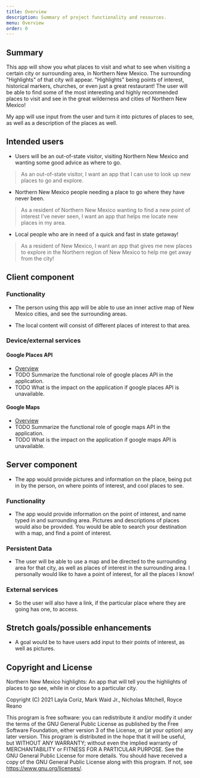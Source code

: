 ```yaml
---
title: Overview
description: Summary of project functionality and resources.
menu: Overview
order: 0
---
```


## Summary

This app will show you what places to visit and what to see when visiting a certain city or surrounding area, in Northern New Mexico.
The surrounding "Highlights" of that city will appear. "Highlights" being points of interest, historical markers, churches,
or even just a great restaurant! The user will be able to find some of the most interesting and highly recommended
places to visit and see in the great wilderness and cities of Northern New Mexico! 

My app will use input from the user and turn it into pictures of places to see, as well as a description of the places as well.


## Intended users

* Users will be an out-of-state visitor, visiting Northern New Mexico and wanting some good advice as where to go.
> As an out-of-state visitor, I want an app that I can use to look up new places to go and explore. 

* Northern New Mexico people needing a place to go where they have never been.
> As a resident of Northern New Mexico wanting to find a new point of interest I've never seen, I want an app that helps me locate new places in my area.

* Local people who are in need of a quick and fast in state getaway!
> As a resident of New Mexico, I want an app that gives me new places to explore in the Northern region of New Mexico to help me get away from the city! 




## Client component

### Functionality

* The person using this app will be able to use an inner active map of New Mexico cities, and see the surrounding areas. 

* The local content will consist of different places of interest to that area. 
    
### Device/external services

#### Google Places API

* [Overview](https://developers.google.com/maps/documentation/places/web-service/overview)
* TODO Summarize the functional role of google places API in the application.
* TODO What is the impact on the application if google places API is unavailable.

#### Google Maps

* [Overview](https://developers.google.com/maps/documentation/android-sdk/overview)
* TODO Summarize the functional role of google maps API in the application.
* TODO What is the impact on the application if google maps API is unavailable.

## Server component

* The app would provide pictures and information on the place, being put in by the person, on where points of interest, and cool places to see.


### Functionality

* The app would provide information on the point of interest, and name typed in and surrounding area. Pictures and descriptions of places would also be provided. 
You would be able to search your destination with a map, and find a point of interest.


### Persistent Data

* The user will be able to use a map and be directed to the surrounding area for that city, as well as places of interest in the surrounding area.
I personally would like to have a point of interest, for all the places I know! 

### External services

* So the user will also have a link, if the particular place where they are going has one, to access.
    
## Stretch goals/possible enhancements

* A goal would be to have users add input to their points of interest, as well as pictures.


## Copyright and License

Northern New Mexico highlights: An app that will tell you the highlights of places to go see,
while in or close to a particular city.

Copyright (C) 2021  Layla Coriz, Mark Waid Jr., Nicholas Mitchell, Royce Reano

This program is free software: you can redistribute it and/or modify
it under the terms of the GNU General Public License as published by
the Free Software Foundation, either version 3 of the License, or
(at your option) any later version.
This program is distributed in the hope that it will be useful,
but WITHOUT ANY WARRANTY; without even the implied warranty of
MERCHANTABILITY or FITNESS FOR A PARTICULAR PURPOSE.  See the
GNU General Public License for more details.
You should have received a copy of the GNU General Public License
along with this program.  If not, see <https://www.gnu.org/licenses/>.